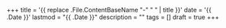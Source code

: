 +++
title = '{{ replace .File.ContentBaseName "-" " " | title }}'
date = '{{ .Date }}'
lastmod = "{{ .Date }}"
description = ""
tags = []
draft = true
+++
